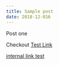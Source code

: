 ```yaml
---
title: Sample post
date: 2018-12-016
---
```


Post one

Checkout [Test Link](github.com/aaronvanston)

[internal link test](/projects)